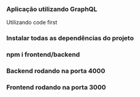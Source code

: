 ### Aplicação utilizando GraphQL
Utilizando code first


### Instalar todas as dependências do projeto

### npm i frontend/backend

### Backend rodando na porta 4000

### Frontend rodando na porta 3000


